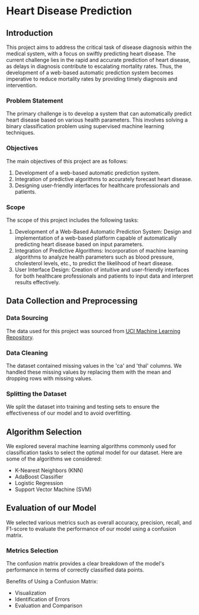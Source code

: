 
# Heart Disease Prediction 

## Introduction
This project aims to address the critical task of disease diagnosis within the medical system, with a focus on swiftly predicting heart disease. The current challenge lies in the rapid and accurate prediction of heart disease, as delays in diagnosis contribute to escalating mortality rates. Thus, the development of a web-based automatic prediction system becomes imperative to reduce mortality rates by providing timely diagnosis and intervention.

### Problem Statement
The primary challenge is to develop a system that can automatically predict heart disease based on various health parameters. This involves solving a binary classification problem using supervised machine learning techniques.

### Objectives
The main objectives of this project are as follows:
1. Development of a web-based automatic prediction system.
2. Integration of predictive algorithms to accurately forecast heart disease.
3. Designing user-friendly interfaces for healthcare professionals and patients.

### Scope
The scope of this project includes the following tasks:
1. Development of a Web-Based Automatic Prediction System: Design and implementation of a web-based platform capable of automatically predicting heart disease based on input parameters.
2. Integration of Predictive Algorithms: Incorporation of machine learning algorithms to analyze health parameters such as blood pressure, cholesterol levels, etc., to predict the likelihood of heart disease.
3. User Interface Design: Creation of intuitive and user-friendly interfaces for both healthcare professionals and patients to input data and interpret results effectively.

## Data Collection and Preprocessing

### Data Sourcing
The data used for this project was sourced from [UCI Machine Learning Repository](https://archive.ics.uci.edu/dataset/45/heart+disease).

### Data Cleaning
The dataset contained missing values in the 'ca' and 'thal' columns. We handled these missing values by replacing them with the mean and dropping rows with missing values.

### Splitting the Dataset
We split the dataset into training and testing sets to ensure the effectiveness of our model and to avoid overfitting.

## Algorithm Selection
We explored several machine learning algorithms commonly used for classification tasks to select the optimal model for our dataset. Here are some of the algorithms we considered:

- K-Nearest Neighbors (KNN)
- AdaBoost Classifier
- Logistic Regression
- Support Vector Machine (SVM)

## Evaluation of our Model
We selected various metrics such as overall accuracy, precision, recall, and F1-score to evaluate the performance of our model using a confusion matrix.

### Metrics Selection
The confusion matrix provides a clear breakdown of the model's performance in terms of correctly classified data points.

Benefits of Using a Confusion Matrix:
- Visualization
- Identification of Errors
- Evaluation and Comparison

